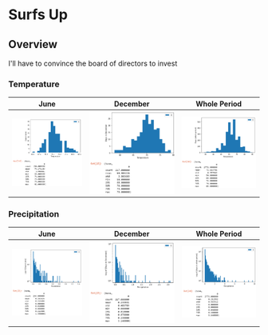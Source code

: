 # Surfs Up

## Overview

I'll have to convince the board of directors to invest 

### Temperature

June|December|Whole Period
---|---|---
![](./analysis/temp_june.png)|![](./analysis/temp_dec.png)|![](./analysis/temp_whp.png)

### Precipitation

June|December|Whole Period
---|---|---
![](./analysis/prcp_june.png)|![](./analysis/prcp_dec.png)|![](./analysis/prcp_whp.png)
